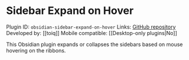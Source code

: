 # Sidebar Expand on Hover

Plugin ID: `obsidian-sidebar-expand-on-hover`
Links: [GitHub repository](https://github.com/toiq/obsidian-sidebar-expand-on-hover)
Developed by: [[toiq]]
Mobile compatible: [[Desktop-only plugins|No]]

This Obsidian plugin expands or collapses the sidebars based on mouse hovering on the ribbons.

